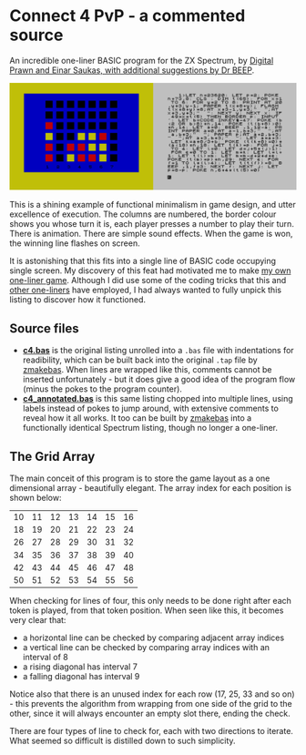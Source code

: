 # Connect 4 PvP - a commented source

An incredible one-liner BASIC program for the ZX Spectrum, by [Digital Prawn and Einar Saukas, with additional suggestions by Dr BEEP](http://reptonix.awardspace.co.uk/sinclair/oneliners/connect4-pvp.htm).

[![Connect 4 PvP Screenshots](images/c4screens.png "Connect 4 PvP Screenshots")](http://reptonix.awardspace.co.uk/sinclair/oneliners/connect4-pvp.htm)

This is a shining example of functional minimalism in game design, and utter excellence of execution.
The columns are numbered, the border colour shows you whose turn it is, each player presses a number to play their turn.
There is animation. There are simple sound effects. When the game is won, the winning line flashes on screen.

It is astonishing that this fits into a single line of BASIC code occupying single screen. My discovery of this feat had motivated me to make [my own one-liner game](https://github.com/patters-syno/line). Although I did use some of the coding tricks that this and [other one-liners](http://reptonix.awardspace.co.uk/sinclair/oneliners/) have employed, I had always wanted to fully unpick this listing to discover how it functioned.

## Source files

- **[c4.bas](https://github.com/patters-syno/connect4/blob/main/c4.bas)** is the original listing unrolled into a ```.bas``` file with indentations for readibility, which can be built back into the original ```.tap``` file by [zmakebas](https://github.com/ohnosec/zmakebas).
When lines are wrapped like this, comments cannot be inserted unfortunately - but it does give a good idea of the program flow (minus the pokes to the program counter).
- **[c4_annotated.bas](https://github.com/patters-syno/connect4/blob/main/c4_annotated.bas)** is this same listing chopped into multiple lines, using labels instead of pokes to jump around, with extensive comments to reveal how it all works.
It too can be built by [zmakebas](https://github.com/ohnosec/zmakebas) into a functionally identical Spectrum listing, though no longer a one-liner.

## The Grid Array

The main conceit of this program is to store the game layout as a one dimensional array - beautifully elegant. The array index for each position is shown below:

|    |    |    |    |    |    |    |
|----|----|----|----|----|----|----|
| 10 | 11 | 12 | 13 | 14 | 15 | 16 |
| 18 | 19 | 20 | 21 | 22 | 23 | 24 |
| 26 | 27 | 28 | 29 | 30 | 31 | 32 |
| 34 | 35 | 36 | 37 | 38 | 39 | 40 |
| 42 | 43 | 44 | 45 | 46 | 47 | 48 |
| 50 | 51 | 52 | 53 | 54 | 55 | 56 |

When checking for lines of four, this only needs to be done right after each token is played, from that token position.
When seen like this, it becomes very clear that:

- a horizontal line can be checked by comparing adjacent array indices
- a vertical line can be checked by comparing array indices with an interval of 8
- a rising diagonal has interval 7
- a falling diagonal has interval 9

Notice also that there is an unused index for each row (17, 25, 33 and so on) - this prevents the algorithm from wrapping from one side of the grid to the other, since it will always encounter an empty slot there, ending the check.

There are four types of line to check for, each with two directions to iterate. What seemed so difficult is distilled down to such simplicity.
